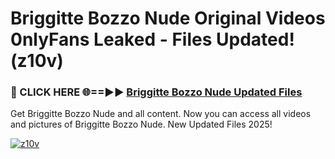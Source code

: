 # Briggitte Bozzo Nude Original Videos 0nlyFans Leaked - Files Updated! (z10v)

<h3>🔴 CLICK HERE 🌐==►► <a href="https://tinyurl.com/5h6xmrr3" rel="nofollow">Briggitte Bozzo Nude Updated Files</a></h3>

Get Briggitte Bozzo Nude and all content. Now you can access all videos and pictures of Briggitte Bozzo Nude. New Updated Files 2025!

[![z10v](https://i.imgur.com/KVD873Z.gif)](https://tinyurl.com/5h6xmrr3)
